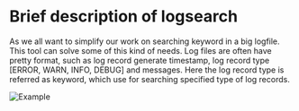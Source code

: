 # Brief description of logsearch

As we all want to simplify our work on searching keyword in a big logfile. This tool can solve some of this kind of needs.
Log files are often have pretty format, such as log record generate timestamp, log record type [ERROR, WARN, INFO, DEBUG] and
messages. Here the log record type is referred as keyword, which use for searching specified type of log records.

![Example](./example0.jpg?raw=true "Search example of logsearch")

